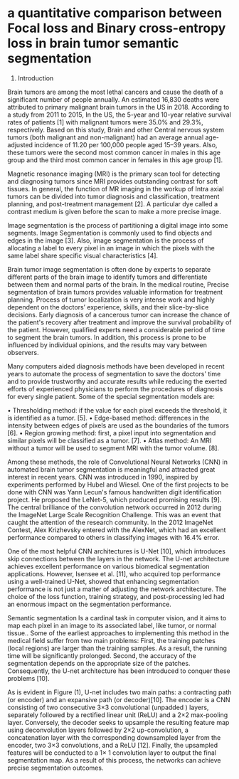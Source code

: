 # a quantitative comparison between Focal loss and Binary cross-entropy loss in brain tumor semantic segmentation
 
1.	Introduction


Brain tumors are among the most lethal cancers and cause the death of a significant number of people annually. An estimated 16,830 deaths were attributed to primary malignant brain tumors in the US in 2018. According to a study from 2011 to 2015, In the US, the 5-year and 10-year relative survival rates of patients [1] with malignant tumors were 35.0% and 29.3%, respectively. Based on this study, Brain and other Central nervous system tumors (both malignant and non-malignant) had an average annual age-adjusted incidence of 11.20 per 100,000 people aged 15–39 years. Also, these tumors were the second most common cancer in males in this age group and the third most common cancer in females in this age group [1].

Magnetic resonance imaging (MRI) is the primary scan tool for detecting and diagnosing tumors since MRI provides outstanding contrast for soft tissues. In general, the function of MR imaging in the workup of Intra axial tumors can be divided into tumor diagnosis and classification, treatment planning, and post-treatment management [2]. A particular dye called a contrast medium is given before the scan to make a more precise image.

Image segmentation is the process of partitioning a digital image into some segments. Image Segmentation is commonly used to find objects and edges in the image [3]. Also, image segmentation is the process of allocating a label to every pixel in an image in which the pixels with the same label share specific visual characteristics [4].

Brain tumor image segmentation is often done by experts to separate different parts of the brain image to identify tumors and differentiate between them and normal parts of the brain. In the medical routine, Precise segmentation of brain tumors provides valuable information for treatment planning. Process of tumor localization is very intense work and highly dependent on the doctors’ experience, skills, and their slice-by-slice decisions. Early diagnosis of a cancerous tumor can increase the chance of the patient's recovery after treatment and improve the survival probability of the patient. However, qualified experts need a considerable period of time to segment the brain tumors. In addition, this process is prone to be influenced by individual opinions, and the results may vary between observers. 

Many computers aided diagnosis methods have been developed in recent years to automate the process of segmentation to save the doctors' time and to provide trustworthy and accurate results while reducing the exerted efforts of experienced physicians to perform the procedures of diagnosis for every single patient. Some of the special segmentation models are:

•	Thresholding method: if the value for each pixel exceeds the threshold, it is identified as a tumor. [5].
•	Edge-based method: differences in the intensity between edges of pixels are used as the boundaries of the tumors [6].
•	Region growing method: first, a pixel input into segmentation and similar pixels will be classified as a tumor. [7].
•	Atlas method: An MRI without a tumor will be used to segment MRI with the tumor volume. [8].

Among these methods, the role of Convolutional Neural Networks (CNN) in automated brain tumor segmentation is meaningful and attracted great interest in recent years. CNN was introduced in 1990, inspired by experiments performed by Hubel and Wiesel. One of the first projects to be done with CNN was Yann Lecun's famous handwritten digit identification project. He proposed the LeNet-5, which produced promising results [9]. The central brilliance of the convolution network occurred in 2012 during the ImageNet Large Scale Recognition Challenge. This was an event that caught the attention of the research community. In the 2012 ImageNet Contest, Alex Krizhevsky entered with the AlexNet, which had an excellent performance compared to others in classifying images with 16.4% error. 

One of the most helpful CNN architectures is U-Net [10], which introduces skip connections between the layers in the network. The U-net architecture achieves excellent performance on various biomedical segmentation applications. However, Isensee et al. [11], who acquired top performance using a well-trained U-Net, showed that enhancing segmentation performance is not just a matter of adjusting the network architecture. The choice of the loss function, training strategy, and post-processing led had an enormous impact on the segmentation performance.

Semantic segmentation Is a cardinal task in computer vision, and it aims to map each pixel in an image to its associated label, like tumor, or normal tissue.. Some of the earliest approaches to implementing this method in the medical field suffer from two main problems:
First, the training patches (local regions) are larger than the training samples. As a result, the running time will be significantly prolonged. Second, the accuracy of the segmentation depends on the appropriate size of the patches. Consequently, the U-net architecture has been introduced to conquer these problems [10].


As is evident in Figure (1), U-net includes two main paths: a contracting path (or encoder) and an expansive path (or decoder)[10]. The encoder is a CNN consisting of two consecutive 3×3 convolutional (unpadded ) layers, separately followed by a rectified linear unit (ReLU) and a 2×2 max-pooling layer. Conversely, the decoder seeks to upsample the resulting feature map using deconvolution layers followed by 2×2 up-convolution, a concatenation layer with the corresponding downsampled layer from the encoder, two 3×3 convolutions, and a ReLU [12].
Finally, the upsampled features will be conducted to a 1× 1 convolution layer to output the final segmentation map. As a result of this process, the networks can achieve precise segmentation outcomes. 


